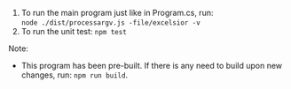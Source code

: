 1. To run the main program just like in Program.cs, run:  
    ```node ./dist/processargv.js -file/excelsior -v```
2. To run the unit test:
    ```npm test```

Note:
- This program has been pre-built. If there is any need to build upon new changes, run: 
    ``` npm run build ```.